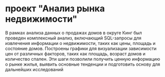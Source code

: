 # проект "Анализ рынка недвижимости"
В рамках анализа данных о продажах домов в округе Кинг был проведен комплексный анализ, включающий SQL-запросы для извлечения информации о недвижимости, таких как цены, площадь и состояние домов. Построены графики для визуализации зависимости цен от различных факторов, таких как площадь, возраст домов и количество спален. Эти шаги позволили получить ценную информацию о рынке жилья, выявить основные тенденции и подготовить основу для дальнейших исследований

